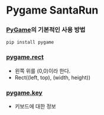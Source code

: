 # Pygame SantaRun

### [PyGame](https://www.pygame.org/news)의 기본적인 사용 방법

```
pip install pygame
```

### [pygame.rect]("https://www.pygame.org/docs/ref/rect.html")

- 왼쪽 위를 (0,0)이라 한다.
- Rect((left, top), (width, height))

### [pygame.key]("http://www.pygame.org/docs/ref/key.html")

- 키보드에 대한 정보

